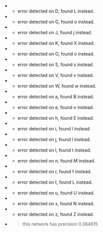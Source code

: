 * * error detected on D, found L instead.
* * error detected on G, found o instead.
* * error detected on J, found j instead.
* * error detected on K, found X instead.
* * error detected on O, found o instead.
* * error detected on S, found s instead.
* * error detected on V, found v instead.
* * error detected on W, found w instead.
* * error detected on a, found B instead.
* * error detected on e, found o instead.
* * error detected on h, found E instead.
* * error detected on i, found l instead.
* * error detected on j, found l instead.
* * error detected on l, found t instead.
* * error detected on n, found M instead.
* * error detected on r, found f instead.
* * error detected on t, found L instead.
* * error detected on u, found U instead.
* * error detected on x, found N instead.
* * error detected on z, found Z instead.
* > this network has precision 0.384615

